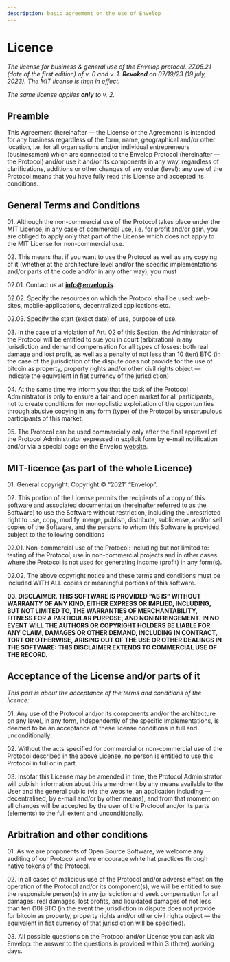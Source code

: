 ```yaml
---
description: basic agreement on the use of Envelop
---
```


# Licence

_The license for business & general use of the Envelop protocol. 27.05.21 (date of the first edition) of v. 0 and v. 1. **Revoked** on 07/19/23 (19 july, 2023). The MIT license is then in effect._&#x20;

_The same license applies **only** to v. 2._&#x20;

## Preamble <a href="#id-2176" id="id-2176"></a>

This Agreement (hereinafter — the License or the Agreement) is intended for any business regardless of the form, name, geographical and/or other location, i.e. for all organisations and/or individual entrepreneurs (businessmen) which are connected to the Envelop Protocol (hereinafter — the Protocol) and/or use it and/or its components in any way, regardless of clarifications, additions or other changes of any order (level): any use of the Protocol means that you have fully read this License and accepted its conditions.

## General Terms and Conditions <a href="#id-1b0d" id="id-1b0d"></a>

01\. Although the non-commercial use of the Protocol takes place under the MIT License, in any case of commercial use, i.e. for profit and/or gain, you are obliged to apply only that part of the License which does not apply to the MIT License for non-commercial use.

02\. This means that if you want to use the Protocol as well as any copying of it (whether at the architecture level and/or the specific implementations and/or parts of the code and/or in any other way), you must

02.01. Contact us at **info@envelop.is**.

02.02. Specify the resources on which the Protocol shall be used: web-sites, mobile-applications, decentralized applications etc.

02.03. Specify the start (exact date) of use, purpose of use.

03\. In the case of a violation of Art. 02 of this Section, the Administrator of the Protocol will be entitled to sue you in court (arbitration) in any jurisdiction and demand compensation for all types of losses: both real damage and lost profit, as well as a penalty of not less than 10 (ten) BTC (in the case of the jurisdiction of the dispute does not provide for the use of bitcoin as property, property rights and/or other civil rights object — indicate the equivalent in fiat currency of the jurisdiction)

04\. At the same time we inform you that the task of the Protocol Administrator is only to ensure a fair and open market for all participants, not to create conditions for monopolistic exploitation of the opportunities through abusive copying in any form (type) of the Protocol by unscrupulous participants of this market.

05\. The Protocol can be used commercially only after the final approval of the Protocol Administrator expressed in explicit form by e-mail notification and/or via a special page on the Envelop [website](https://envelop.is).

## MIT-licence (as part of the whole Licence) <a href="#id-5686" id="id-5686"></a>

01\. General copyright: Copyright © “2021” “Envelop”.

02\. This portion of the License permits the recipients of a copy of this software and associated documentation (hereinafter referred to as the Software) to use the Software without restriction, including the unrestricted right to use, copy, modify, merge, publish, distribute, sublicense, and/or sell copies of the Software, and the persons to whom this Software is provided, subject to the following conditions

02.01. Non-commercial use of the Protocol: including but not limited to: testing of the Protocol, use in non-commercial projects and in other cases where the Protocol is not used for generating income (profit) in any form(s).

02.02. The above copyright notice and these terms and conditions must be included WITH ALL copies or meaningful portions of this software.

**03. DISCLAIMER. THIS SOFTWARE IS PROVIDED “AS IS” WITHOUT WARRANTY OF ANY KIND, EITHER EXPRESS OR IMPLIED, INCLUDING, BUT NOT LIMITED TO, THE WARRANTIES OF MERCHANTABILITY, FITNESS FOR A PARTICULAR PURPOSE, AND NONINFRINGEMENT. IN NO EVENT WILL THE AUTHORS OR COPYRIGHT HOLDERS BE LIABLE FOR ANY CLAIM, DAMAGES OR OTHER DEMAND, INCLUDING IN CONTRACT, TORT OR OTHERWISE, ARISING OUT OF THE USE OR OTHER DEALINGS IN THE SOFTWARE: THIS DISCLAIMER EXTENDS TO COMMERCIAL USE OF THE RECORD.**

## Acceptance of the License and/or parts of it <a href="#id-1194" id="id-1194"></a>

_This part is about the acceptance of the terms and conditions of the licence:_

01\. Any use of the Protocol and/or its components and/or the architecture on any level, in any form, independently of the specific implementations, is deemed to be an acceptance of these license conditions in full and unconditionally.

02\. Without the acts specified for commercial or non-commercial use of the Protocol described in the above License, no person is entitled to use this Protocol in full or in part.

03\. Insofar this License may be amended in time, the Protocol Administrator will publish information about this amendment by any means available to the User and the general public (via the website, an application including — decentralised, by e-mail and/or by other means), and from that moment on all changes will be accepted by the user of the Protocol and/or its parts (elements) to the full extent and unconditionally.

## Arbitration and other conditions <a href="#id-35c3" id="id-35c3"></a>

01\. As we are proponents of Open Source Software, we welcome any auditing of our Protocol and we encourage white hat practices through native tokens of the Protocol.

02\. In all cases of malicious use of the Protocol and/or adverse effect on the operation of the Protocol and/or its component(s), we will be entitled to sue the responsible person(s) in any jurisdiction and seek compensation for all damages: real damages, lost profits, and liquidated damages of not less than ten (10) BTC (in the event the jurisdiction in dispute does not provide for bitcoin as property, property rights and/or other civil rights object — the equivalent in fiat currency of that jurisdiction will be specified).

03\. All possible questions on the Protocol and/or License you can ask via Envelop: the answer to the questions is provided within 3 (three) working days.
